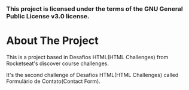 ### This project is licensed under the terms of the GNU General Public License v3.0 license.

# About The Project
This is a project based in Desafios HTML(HTML Challenges) from Rocketseat's discover course challenges.

It's the second challenge of Desafios HTML(HTML Challenges) called Formulário de Contato(Contact Form).
